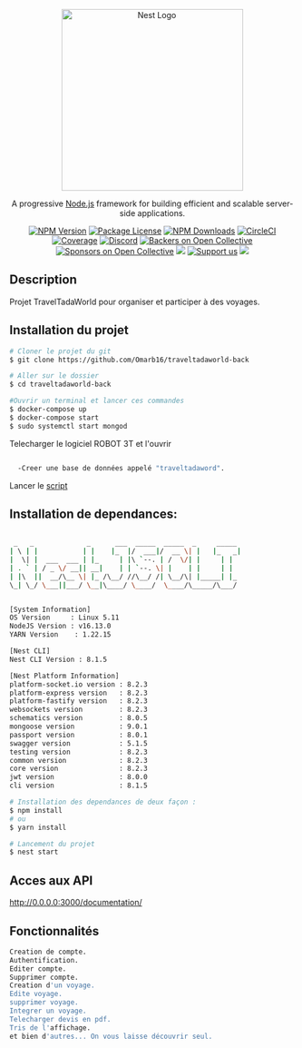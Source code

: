 <p align="center">
  <a href="http://nestjs.com/" target="blank"><img src="https://nestjs.com/img/logo_text.svg" width="320" alt="Nest Logo" /></a>
</p>

[circleci-image]: https://img.shields.io/circleci/build/github/nestjs/nest/master?token=abc123def456
[circleci-url]: https://circleci.com/gh/nestjs/nest

  <p align="center">A progressive <a href="http://nodejs.org" target="_blank">Node.js</a> framework for building efficient and scalable server-side applications.</p>
    <p align="center">
<a href="https://www.npmjs.com/~nestjscore" target="_blank"><img src="https://img.shields.io/npm/v/@nestjs/core.svg" alt="NPM Version" /></a>
<a href="https://www.npmjs.com/~nestjscore" target="_blank"><img src="https://img.shields.io/npm/l/@nestjs/core.svg" alt="Package License" /></a>
<a href="https://www.npmjs.com/~nestjscore" target="_blank"><img src="https://img.shields.io/npm/dm/@nestjs/common.svg" alt="NPM Downloads" /></a>
<a href="https://circleci.com/gh/nestjs/nest" target="_blank"><img src="https://img.shields.io/circleci/build/github/nestjs/nest/master" alt="CircleCI" /></a>
<a href="https://coveralls.io/github/nestjs/nest?branch=master" target="_blank"><img src="https://coveralls.io/repos/github/nestjs/nest/badge.svg?branch=master#9" alt="Coverage" /></a>
<a href="https://discord.gg/G7Qnnhy" target="_blank"><img src="https://img.shields.io/badge/discord-online-brightgreen.svg" alt="Discord"/></a>
<a href="https://opencollective.com/nest#backer" target="_blank"><img src="https://opencollective.com/nest/backers/badge.svg" alt="Backers on Open Collective" /></a>
<a href="https://opencollective.com/nest#sponsor" target="_blank"><img src="https://opencollective.com/nest/sponsors/badge.svg" alt="Sponsors on Open Collective" /></a>
  <a href="https://paypal.me/kamilmysliwiec" target="_blank"><img src="https://img.shields.io/badge/Donate-PayPal-ff3f59.svg"/></a>
    <a href="https://opencollective.com/nest#sponsor"  target="_blank"><img src="https://img.shields.io/badge/Support%20us-Open%20Collective-41B883.svg" alt="Support us"></a>
  <a href="https://twitter.com/nestframework" target="_blank"><img src="https://img.shields.io/twitter/follow/nestframework.svg?style=social&label=Follow"></a>
</p>
  <!--[![Backers on Open Collective](https://opencollective.com/nest/backers/badge.svg)](https://opencollective.com/nest#backer)
  [![Sponsors on Open Collective](https://opencollective.com/nest/sponsors/badge.svg)](https://opencollective.com/nest#sponsor)-->

## Description
Projet TravelTadaWorld pour organiser et participer à des voyages.

## Installation du projet

```bash
# Cloner le projet du git 
$ git clone https://github.com/Omarb16/traveltadaworld-back

# Aller sur le dossier
$ cd traveltadaworld-back

#Ouvrir un terminal et lancer ces commandes
$ docker-compose up
$ docker-compose start
$ sudo systemctl start mongod
```

Telecharger le logiciel ROBOT 3T et l'ouvrir 

```bash

  -Creer une base de données appelé "traveltadaword".
  ```
  
Lancer le [script](https://github.com/Omarb16/traveltadaworld-back/blob/main/scripts/init.mongo.js)
  
  
## Installation de dependances:
```bash

 _   _             _      ___  _____  _____  _     _____
| \ | |           | |    |_  |/  ___|/  __ \| |   |_   _|
|  \| |  ___  ___ | |_     | |\ `--. | /  \/| |     | |
| . ` | / _ \/ __|| __|    | | `--. \| |    | |     | |
| |\  ||  __/\__ \| |_ /\__/ //\__/ /| \__/\| |_____| |_
\_| \_/ \___||___/ \__|\____/ \____/  \____/\_____/\___/


[System Information]
OS Version     : Linux 5.11
NodeJS Version : v16.13.0
YARN Version    : 1.22.15 

[Nest CLI]
Nest CLI Version : 8.1.5 

[Nest Platform Information]
platform-socket.io version : 8.2.3
platform-express version   : 8.2.3
platform-fastify version   : 8.2.3
websockets version         : 8.2.3
schematics version         : 8.0.5
mongoose version           : 9.0.1
passport version           : 8.0.1
swagger version            : 5.1.5
testing version            : 8.2.3
common version             : 8.2.3
core version               : 8.2.3
jwt version                : 8.0.0
cli version                : 8.1.5
```


```bash
# Installation des dependances de deux façon :
$ npm install
# ou
$ yarn install

# Lancement du projet
$ nest start
```

## Acces aux API

http://0.0.0.0:3000/documentation/

## Fonctionnalités 

```bash
Creation de compte.
Authentification.
Editer compte.
Supprimer compte.
Creation d'un voyage.
Edite voyage.
supprimer voyage.
Integrer un voyage.
Telecharger devis en pdf.
Tris de l'affichage.
et bien d'autres... On vous laisse découvrir seul.

```
